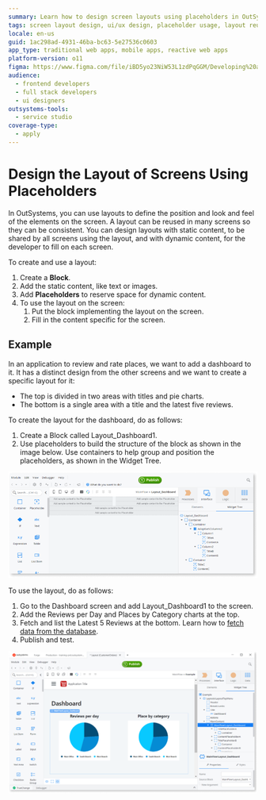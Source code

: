 ```yaml
---
summary: Learn how to design screen layouts using placeholders in OutSystems 11 (O11) for consistent and dynamic content distribution.
tags: screen layout design, ui/ux design, placeholder usage, layout reusability, front-end patterns
locale: en-us
guid: 1ac298ad-4931-46ba-bc63-5e27536c0603
app_type: traditional web apps, mobile apps, reactive web apps
platform-version: o11
figma: https://www.figma.com/file/iBD5yo23NiW53L1zdPqGGM/Developing%20an%20Application?node-id=199:112
audience:
  - frontend developers
  - full stack developers
  - ui designers
outsystems-tools:
  - service studio
coverage-type:
  - apply
---
```


# Design the Layout of Screens Using Placeholders

In OutSystems, you can use layouts to define the position and look and feel of the elements on the screen. A layout can be reused in many screens so they can be consistent. You can design layouts with static content, to be shared by all screens using the layout, and with dynamic content, for the developer to fill on each screen.

To create and use a layout:

1. Create a **Block**.
1. Add the static content, like text or images.
1. Add **Placeholders** to reserve space for dynamic content.
1. To use the layout on the screen:
    1. Put the block implementing the layout on the screen.
    1. Fill in the content specific for the screen.

## Example

In an application to review and rate places, we want to add a dashboard to it. It has a distinct design from the other screens and we want to create a specific layout for it:

* The top is divided in two areas with titles and pie charts.
* The bottom is a single area with a title and the latest five reviews.

To create the layout for the dashboard, do as follows:

1. Create a Block called Layout_Dashboard1.
1. Use placeholders to build the structure of the block as shown in the image below. Use containers to help group and position the placeholders, as shown in the Widget Tree.

![Example of a layout design for a dashboard with placeholders and containers in OutSystems](images/design-screens-layout-1.png "Layout Design for Dashboard")

To use the layout, do as follows:

1. Go to the Dashboard screen and add Layout_Dashboard1 to the screen.
1. Add the Reviews per Day and Places by Category charts at the top.
1. Fetch and list the Latest 5 Reviews at the bottom. Learn how to [fetch data from the database](../../data/operations/fetch-display.md).
1. Publish and test.

![Dashboard screen in OutSystems showing the implemented layout with charts and reviews](images/design-screens-layout-2.png "Implemented Layout on Dashboard Screen")
